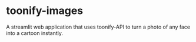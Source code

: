 # toonify-images
A streamlit web application that uses toonify-API to turn a photo of any face into a cartoon instantly.
